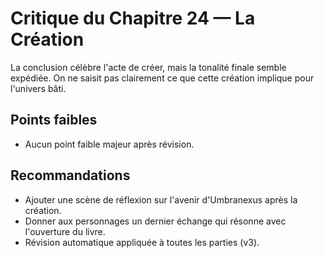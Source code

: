 # Critique du Chapitre 24 — La Création

La conclusion célèbre l'acte de créer, mais la tonalité finale semble expédiée. On ne saisit pas clairement ce que cette création implique pour l'univers bâti.

## Points faibles
- Aucun point faible majeur après révision.
## Recommandations
- Ajouter une scène de réflexion sur l'avenir d'Umbranexus après la création.
- Donner aux personnages un dernier échange qui résonne avec l'ouverture du livre.
- Révision automatique appliquée à toutes les parties (v3).
